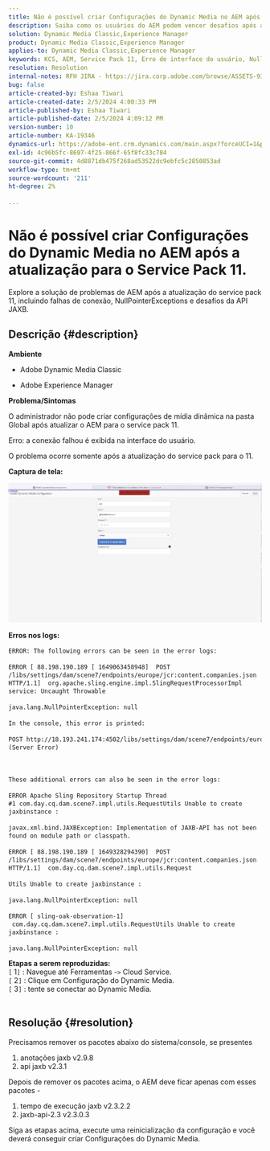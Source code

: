 ```yaml
---
title: Não é possível criar Configurações do Dynamic Media no AEM após a atualização para o Service Pack 11.
description: Saiba como os usuários do AEM podem vencer desafios após a atualização do service pack 11.
solution: Dynamic Media Classic,Experience Manager
product: Dynamic Media Classic,Experience Manager
applies-to: Dynamic Media Classic,Experience Manager
keywords: KCS, AEM, Service Pack 11, Erro de interface do usuário, NullPointerException, Logs de erros, JAXBException, Caminho do módulo, Cloud Service, Pacotes, solicitação POST
resolution: Resolution
internal-notes: RFH JIRA - https://jira.corp.adobe.com/browse/ASSETS-9332
bug: false
article-created-by: Eshaa Tiwari
article-created-date: 2/5/2024 4:00:33 PM
article-published-by: Eshaa Tiwari
article-published-date: 2/5/2024 4:09:12 PM
version-number: 10
article-number: KA-19346
dynamics-url: https://adobe-ent.crm.dynamics.com/main.aspx?forceUCI=1&pagetype=entityrecord&etn=knowledgearticle&id=c531d2ae-3fc4-ee11-9079-6045bd006268
exl-id: 4c96b5fc-8697-4f25-866f-65f8fc33c784
source-git-commit: 4d8871db475f268ad53522dc9ebfc5c2850853ad
workflow-type: tm+mt
source-wordcount: '211'
ht-degree: 2%

---
```


# Não é possível criar Configurações do Dynamic Media no AEM após a atualização para o Service Pack 11.


Explore a solução de problemas de AEM após a atualização do service pack 11, incluindo falhas de conexão, NullPointerExceptions e desafios da API JAXB.

## Descrição {#description}


<b>Ambiente</b>

- Adobe Dynamic Media Classic

- Adobe Experience Manager

<b>Problema/Sintomas</b>

O administrador não pode criar configurações de mídia dinâmica na pasta Global após atualizar o AEM para o service pack 11.

Erro: a conexão falhou é exibida na interface do usuário.

O problema ocorre somente após a atualização do service pack para o 11.

<b>Captura de tela:</b>

![](assets/___c631d2ae-3fc4-ee11-9079-6045bd006268___.png)

<b>Erros nos logs:</b>




```
ERROR: The following errors can be seen in the error logs:

ERROR [ 88.198.190.189 [ 1649063458948]  POST /libs/settings/dam/scene7/endpoints/europe/jcr:content.companies.json HTTP/1.1]  org.apache.sling.engine.impl.SlingRequestProcessorImpl service: Uncaught Throwable

java.lang.NullPointerException: null

In the console, this error is printed:

POST http://18.193.241.174:4502/libs/settings/dam/scene7/endpoints/europe/jcr:content.companies.json 500 (Server Error)



These additional errors can also be seen in the error logs:

ERROR Apache Sling Repository Startup Thread #1 com.day.cq.dam.scene7.impl.utils.RequestUtils Unable to create jaxbinstance :

javax.xml.bind.JAXBException: Implementation of JAXB-API has not been found on module path or classpath.

ERROR [ 88.198.190.189 [ 1649328294390]  POST /libs/settings/dam/scene7/endpoints/europe/jcr:content.companies.json HTTP/1.1]  com.day.cq.dam.scene7.impl.utils.Request

Utils Unable to create jaxbinstance :

java.lang.NullPointerException: null

ERROR [ sling-oak-observation-1]  com.day.cq.dam.scene7.impl.utils.RequestUtils Unable to create jaxbinstance :

java.lang.NullPointerException: null
```


<b>Etapas a serem reproduzidas:</b>
<br>`[` 1`]` : Navegue até Ferramentas -`>`  Cloud Service.
<br>`[` 2`]` : Clique em Configuração do Dynamic Media.
<br>`[` 3`]` : tente se conectar ao Dynamic Media.  
<br> <br>



## Resolução {#resolution}


Precisamos remover os pacotes abaixo do sistema/console, se presentes

1. anotações jaxb v2.9.8
2. api jaxb v2.3.1


Depois de remover os pacotes acima, o AEM deve ficar apenas com esses pacotes -

1. tempo de execução jaxb v2.3.2.2
2. jaxb-api-2.3 v2.3.0.3


Siga as etapas acima, execute uma reinicialização da configuração e você deverá conseguir criar Configurações do Dynamic Media.

